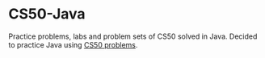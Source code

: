 # CS50-Java
Practice problems, labs and problem sets of CS50 solved in Java.
Decided to practice Java using [CS50 problems](https://www.edx.org/course/introduction-computer-science-harvardx-cs50x).

